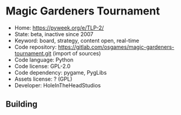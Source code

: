 # Magic Gardeners Tournament

- Home: https://pyweek.org/e/TLP-2/
- State: beta, inactive since 2007
- Keyword: board, strategy, content open, real-time
- Code repository: https://gitlab.com/osgames/magic-gardeners-tournament.git (import of sources)
- Code language: Python
- Code license: GPL-2.0
- Code dependency: pygame, PygLibs
- Assets license: ? (GPL)
- Developer: HoleInTheHeadStudios

## Building
